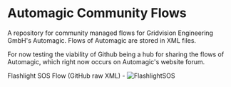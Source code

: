 Automagic Community Flows
=======================

A repository for community managed flows for Gridvision Engineering GmbH's Automagic. Flows of Automagic are stored in XML files.

For now testing the viability of Github being a hub for sharing the flows of Automagic, which right now occurs on Automagic's website forum.

Flashlight SOS Flow (GitHub raw XML) - ![FlashlightSOS](http://chart.googleapis.com/chart?cht=qr&chs=150x150&choe=UTF-8&chld=H&chl=http://goo.gl/8ArPsX)
